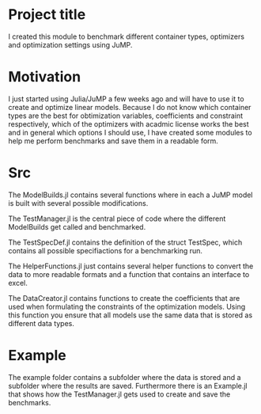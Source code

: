 # Project title

I created this module to benchmark different container types, optimizers and optimization settings using JuMP.

# Motivation

I just started using Julia/JuMP a few weeks ago and will have to use it to create and optimize linear models. Because I do not know which container types are the best for obtimization variables, coefficients and constraint respectively, which of the optimizers with acadmic license works the best and in general which options I should use, I have created some modules to help me perform benchmarks and save them in a readable form.

# Src

The ModelBuilds.jl contains several functions where in each a JuMP model is built with several possible modifications.

The TestManager.jl is the central piece of code where the different ModelBuilds get called and benchmarked.

The TestSpecDef.jl contains the definition of the struct TestSpec, which contains all possible specifiactions for a benchmarking run.

The HelperFunctions.jl just contains several helper functions to convert the data to more readable formats and a function that contains an interface to excel.

The DataCreator.jl contains functions to create the coefficients that are used when formulating the constraints of the optimization models. Using this function you ensure that all models use the same data that is stored as different data types.

# Example

The example folder contains a subfolder where the data is stored and a subfolder where the results are saved.
Furthermore there is an Example.jl that shows how the TestManager.jl gets used to create and save the benchmarks.